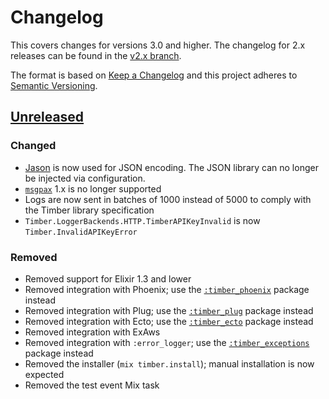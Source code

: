 # Changelog

This covers changes for versions 3.0 and higher. The changelog for 2.x releases
can be found in the [v2.x
branch](https://github.com/timberio/timber-elixir/blob/v2.x/CHANGELOG.md).

The format is based on [Keep a Changelog](http://keepachangelog.com/en/1.0.0/)
and this project adheres to [Semantic
Versioning](http://semver.org/spec/v2.0.0.html).

## [Unreleased]

### Changed

  - [Jason](https://hex.pm/packages/jason) is now used for JSON encoding. The
    JSON library can no longer be injected via configuration.
  - [`msgpax`](https://hex.pm/packages/msgpax) 1.x is no longer supported
  - Logs are now sent in batches of 1000 instead of 5000 to comply with the
  Timber library specification
  - `Timber.LoggerBackends.HTTP.TimberAPIKeyInvalid` is now `Timber.InvalidAPIKeyError`

### Removed

  - Removed support for Elixir 1.3 and lower
  - Removed integration with Phoenix; use the
    [`:timber_phoenix`](https://hex.pm/packages/timber_phoenix) package instead
  - Removed integration with Plug; use the
    [`:timber_plug`](https://hex.pm/packages/timber_plug) package instead
  - Removed integration with Ecto; use the
    [`:timber_ecto`](https://hex.pm/packages/timber_ecto) package instead
  - Removed integration with ExAws
  - Removed integration with `:error_logger`; use the
    [`:timber_exceptions`](https://hex.pm/packages/timber_exceptions) package
    instead
  - Removed the installer (`mix timber.install`); manual installation is now
    expected
  - Removed the test event Mix task

[Unreleased]: https://github.com/timberio/timber-elixir/compare/v2.x...HEAD
